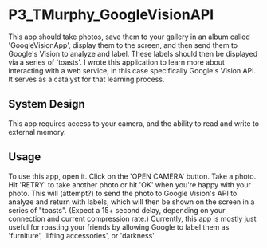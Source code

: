 # P3_TMurphy_GoogleVisionAPI
This app should take photos, save them to your gallery in an album called 'GoogleVisionApp', display them to the screen, and then send them to Google's Vision to analyze and label. These labels should then be displayed via a series of 'toasts'. I wrote this application to learn more about interacting with a web service, in this case specifically Google's Vision API. It serves as a catalyst for that learning process.

## System Design 
This app requires access to your camera, and the ability to read and write to external memory.

## Usage
To use this app, open it. Click on the 'OPEN CAMERA' button. Take a photo. Hit 'RETRY' to take another photo or hit 'OK' when you're happy with your photo. This will (attempt?) to send the photo to Google Vision's API to analyze and return with labels, which will then be shown on the screen in a series of "toasts". (Expect a 15+ second delay, depending on your connection and current compression rate.) Currently, this app is mostly just useful for roasting your friends by allowing Google to label them as 'furniture', 'lifting accessories', or 'darkness'.
